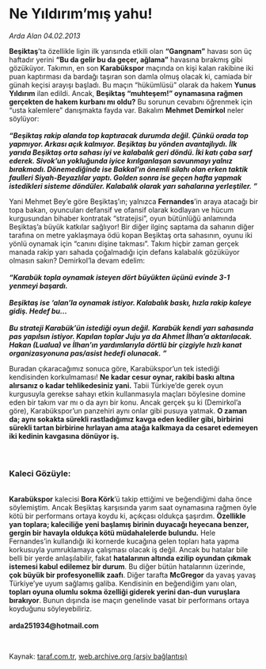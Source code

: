 # Ne Yıldırım’mış yahu!

*Arda Alan 04.02.2013*

<div class="yazi"><p><b>Beşiktaş</b>’ta özellikle ligin ilk yarısında etkili olan <b>“Gangnam”</b> havası son üç haftadır yerini <b>“Bu da gelir bu da geçer, ağlama”</b> havasına bırakmış gibi gözüküyor. Takımın, en son <b>Karabükspor</b> maçında on kişi kalan rakibine iki puan kaptırması da bardağı taşıran son damla olmuş olacak ki, camiada bir günah keçisi arayışı başladı. Bu maçın “hükümlüsü” olarak da hakem <b>Yunus Yıldırım</b> ilan edildi. Ancak, <b>Beşiktaş “muhteşem!” oynamasına rağmen gerçekten de hakem kurbanı mı oldu?</b> Bu sorunun cevabını öğrenmek için “usta kalemlere” danışmakta fayda var. Bakalım <b>Mehmet Demirkol</b> neler söylüyor:<br/><br/><b><i>“</i></b><b><i>Beşiktaş rakip alanda top kaptıracak durumda değil. Çünkü orada top yapmıyor. Arkası açık kalmıyor. Beşiktaş bu yönden avantajlıydı. İlk yarıda Beşiktaş orta sahası iyi ve kalabalık geri döndü. İki katı çaba sarf ederek. Sivok’un yokluğunda iyice kırılganlaşan savunmayı yalnız bırakmadı. Dönemediğinde ise Bakkal’ın önemli silahı olan erken taktik faulleri Siyah-Beyazlılar yaptı. Golden sonra ise geçen hafta yapmak istedikleri sisteme döndüler. Kalabalık olarak yarı sahalarına yerleştiler. ”</i></b><b><i></i></b></p>
<p>Yani Mehmet Bey’e göre Beşiktaş’ın; yalnızca <b>Fernandes</b>’in araya atacağı bir topa bakan, oyuncuları defansif ve ofansif olarak kodlayan ve hücum kurgusundan bihaber kontratak “stratejisi”, oyun bütünlüğü anlamında Beşiktaş’a büyük katkılar sağlıyor! Bir diğer ilginç saptama da sahanın diğer tarafına on metre yaklaşmaya ödü kopan Beşiktaş orta sahasının, oyunu iki yönlü oynamak için “canını dişine takması”. Takım hiçbir zaman gerçek manada rakip yarı sahada çoğalmadığı için defans kalabalık gözüküyor olmasın sakın? Demirkol’la devam edelim:<br/><br/><b><i>“Karabük topla oynamak isteyen dört büyükten üçünü evinde 3-1 yenmeyi başardı.<br/><br/></i></b><b><i>Beşiktaş ise ‘alan’la oynamak istiyor. Kalabalık baskı, hızla rakip kaleye gidiş. Hedef bu...<br/><br/></i></b><b><i>Bu strateji Karabük’ün istediği oyun değil.</i></b><i> <b>Karabük kendi yarı sahasında pas yapılsın istiyor. Kapılan toplar Juju ya da Ahmet İlhan’a aktarılacak. Hakan (Lualua) ve İlhan’ın yardımlarıyla dörtlü bir çizgiyle hızlı kanat organizasyonuna pas/asist hedefi olunacak. ”</b></i></p>
<p>Buradan çıkaracağımız sonuca göre, Karabükspor’un tek istediği kendisinden korkulmaması! <b>Ne kadar cesur oynar, rakibi baskı altına alırsanız o kadar tehlikedesiniz yani.</b> Tabii Türkiye’de gerek oyun kurgusuyla gerekse sahayı etkin kullanmasıyla maçları böylesine domine eden bir takım var mı o da ayrı bir konu. Ancak gerçek şu ki (Demirkol’a göre), Karabükspor’un panzehiri aynı onlar gibi pusuya yatmak. <b>O zaman da; aynı sokakta sürekli rastladığımız kavga eden kediler gibi, birbirini sürekli tartan birbirine hırlayan ama atağa kalkmaya da cesaret edemeyen iki kedinin kavgasına dönüyor iş.<br/><br/><br/></b></p>
<h3>Kaleci Gözüyle:</h3>
<p><b><br/>Karabükspor</b> kalecisi <b>Bora Körk</b>’ü takip ettiğimi ve beğendiğimi daha önce söylemiştim. Ancak Beşiktaş karşısında yarım saat oynamasına rağmen öyle kötü bir performans ortaya koydu ki, açıkçası oldukça şaşırdım. <b>Özellikle yan toplara; kaleciliğe yeni başlamış birinin duyacağı heyecana benzer, gergin bir havayla oldukça kötü müdahalelerde bulundu.</b> Hele Fernandes’in kullandığı iki kornerde kucağına gelen topları hata yapma korkusuyla yumruklamaya çalışması olacak iş değil. Ancak bu hatalar bile belli bir yerde anlaşılabilir, fakat <b>hatalarının altında ezilip oyundan çıkmak istemesi kabul edilemez bir durum</b>. Bu diğer bütün hatalarının üzerinde, <b>çok büyük bir profesyonellik zaafı</b>. Diğer tarafta <b>McGregor</b> da yavaş yavaş Türkiye’ye uyum sağlamış galiba. Kendisinin en beğendiğim yanı olan, <b>topları oyuna olumlu sokma özelliği giderek yerini dan-dun vuruşlara bırakıyor</b>. Bunun dışında ise maçın genelinde vasat bir performans ortaya koyduğunu söyleyebiliriz.<br/><br/><b>arda251934@hotmail.com</b></p>
<p> </p>
</div>

Kaynak: [taraf.com.tr](http://www.taraf.com.tr/arda-alan/makale-ne-yildirim-mis-yahu.htm), [web.archive.org (arşiv bağlantısı)](http://web.archive.org/web/20130909215016/http://www.taraf.com.tr/arda-alan/makale-ne-yildirim-mis-yahu.htm)

